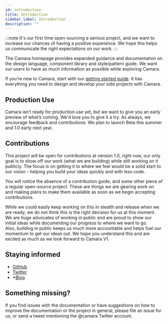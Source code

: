 ```yaml
---
id: introduction
title: Introduction
sidebar_label: Introduction
description: ""
---
```


:::note
It's our first time open-sourcing a serious project, and we want to increase our chances of having a positive experience. We hope this helps us communicate the right expectations on our work.
:::

The Camara homepage provides expanded guidance and documentation on the design language, component library and style/pattern guide. We want our users to have as much information as possible while exploring Camara.

If you’re new to Camara, start with our [getting started guide](/docs/start/get-started.md). It has everything you need to design and develop your side projects with Camara.

## Production Use

Camara isn’t ready for production use yet, but we want to give you an early preview of what’s coming. We'd love you to give it a try. As always, we encourage feedback and contributions. We plan to launch Beta this summer and 1.0 early next year.

## Contributions

This project will be open for contributions at version 1.0, right now, our only goal is to show off our work (what we are building) while still working on it publicly. The focus is on getting it to where we feel would be a solid start to our vision - helping you build your ideas quickly and with less code.

You will notice the absence of a contribution guide, and some other piece of a regular open-source project. These are things we are gearing work on and making plans to make them available as soon as we begin accepting contributions.

While we could easily keep working on this in stealth and release when we are ready, we do not think this is the right decision for us at this moment. We are huge advocates of working in public and are proud to show our initial ideas while documenting our progress to where we want to go.  
Also, building in public keeps us much more accountable and helps fuel our momentum to get our ideas out. We hope you understand this and are excited as much as we look forward to Camara V1.

## Staying informed

- [GitHub](https://github.com/Camaradotspace)
- [Twitter](https://github.com/preshonyee)
- \*[Blog](https://camara.space/)

## Something missing?

If you find issues with the documentation or have suggestions on how to improve the documentation or the project in general, please file an issue for us, or send a tweet mentioning the @camara Twitter account.
